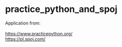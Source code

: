 # practice_python_and_spoj
Application from:</br></br>
https://www.practicepython.org/</br>
https://pl.spoj.com/</br>
